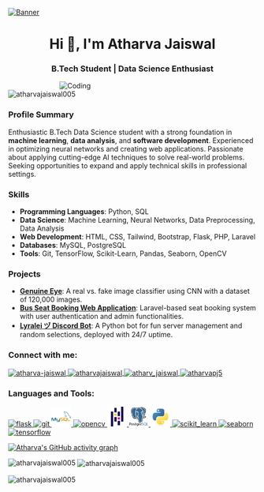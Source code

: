 [![Banner](https://github.com/user-attachments/assets/73658109-e7e9-4a59-8f8e-446a44aa68d0)](https://github.com/atharvajaiswal005)
<h1 align="center">Hi 👋, I'm Atharva Jaiswal</h1>
<h3 align="center">B.Tech Student | Data Science Enthusiast</h3>
<img align="right" alt="Coding" width="400" src="https://cdn.dribbble.com/users/1162077/screenshots/3848914/programmer.gif">

<p align="left"> 
  <img src="https://komarev.com/ghpvc/?username=atharvajaiswal005&label=Profile%20views&color=0e75b6&style=flat" alt="atharvajaiswal005" />
</p>

### Profile Summary
Enthusiastic B.Tech Data Science student with a strong foundation in **machine learning**, **data analysis**, and **software development**. Experienced in optimizing neural networks and creating web applications. Passionate about applying cutting-edge AI techniques to solve real-world problems. Seeking opportunities to expand and apply technical skills in professional settings.

### Skills
- **Programming Languages**: Python, SQL
- **Data Science**: Machine Learning, Neural Networks, Data Preprocessing, Data Analysis
- **Web Development**: HTML, CSS, Tailwind, Bootstrap, Flask, PHP, Laravel
- **Databases**: MySQL, PostgreSQL
- **Tools**: Git, TensorFlow, Scikit-Learn, Pandas, Seaborn, OpenCV

### Projects
- **[Genuine Eye](#)**: A real vs. fake image classifier using CNN with a dataset of 120,000 images.
- **[Bus Seat Booking Web Application](#)**: Laravel-based seat booking system with user authentication and admin functionalities.
- **[Lyralei ヅ Discord Bot](#)**: A Python bot for fun server management and random selections, deployed with 24/7 uptime.

<h3 align="left">Connect with me:</h3>
<p align="left">
  <a href="https://linkedin.com/in/atharva-jaiswal" target="blank">
    <img align="center" src="https://raw.githubusercontent.com/rahuldkjain/github-profile-readme-generator/master/src/images/icons/Social/linked-in-alt.svg" alt="atharva-jaiswal" height="30" width="40" />
  </a>
  <a href="https://kaggle.com/atharvajaiswal" target="blank">
    <img align="center" src="https://raw.githubusercontent.com/rahuldkjain/github-profile-readme-generator/master/src/images/icons/Social/kaggle.svg" alt="atharvajaiswal" height="30" width="40" />
  </a>
  <a href="https://www.hackerrank.com/atharv_jaiswal" target="blank">
    <img align="center" src="https://raw.githubusercontent.com/rahuldkjain/github-profile-readme-generator/master/src/images/icons/Social/hackerrank.svg" alt="atharv_jaiswal" height="30" width="40" />
  </a>
  <a href="https://www.leetcode.com/atharvapj5" target="blank">
    <img align="center" src="https://raw.githubusercontent.com/rahuldkjain/github-profile-readme-generator/master/src/images/icons/Social/leet-code.svg" alt="atharvapj5" height="30" width="40" />
  </a>
</p>

<h3 align="left">Languages and Tools:</h3>
<p align="left">
  <a href="https://flask.palletsprojects.com/" target="_blank" rel="noreferrer"> 
    <img src="https://www.vectorlogo.zone/logos/pocoo_flask/pocoo_flask-icon.svg" alt="flask" width="40" height="40"/> 
  </a> 
  <a href="https://git-scm.com/" target="_blank" rel="noreferrer"> 
    <img src="https://www.vectorlogo.zone/logos/git-scm/git-scm-icon.svg" alt="git" width="40" height="40"/> 
  </a> 
  <a href="https://www.mysql.com/" target="_blank" rel="noreferrer"> 
    <img src="https://raw.githubusercontent.com/devicons/devicon/master/icons/mysql/mysql-original-wordmark.svg" alt="mysql" width="40" height="40"/> 
  </a> 
  <a href="https://opencv.org/" target="_blank" rel="noreferrer"> 
    <img src="https://www.vectorlogo.zone/logos/opencv/opencv-icon.svg" alt="opencv" width="40" height="40"/> 
  </a> 
  <a href="https://pandas.pydata.org/" target="_blank" rel="noreferrer"> 
    <img src="https://raw.githubusercontent.com/devicons/devicon/2ae2a900d2f041da66e950e4d48052658d850630/icons/pandas/pandas-original.svg" alt="pandas" width="40" height="40"/> 
  </a> 
  <a href="https://www.postgresql.org" target="_blank" rel="noreferrer"> 
    <img src="https://raw.githubusercontent.com/devicons/devicon/master/icons/postgresql/postgresql-original-wordmark.svg" alt="postgresql" width="40" height="40"/> 
  </a> 
  <a href="https://www.python.org" target="_blank" rel="noreferrer"> 
    <img src="https://raw.githubusercontent.com/devicons/devicon/master/icons/python/python-original.svg" alt="python" width="40" height="40"/> 
  </a> 
  <a href="https://scikit-learn.org/" target="_blank" rel="noreferrer"> 
    <img src="https://upload.wikimedia.org/wikipedia/commons/0/05/Scikit_learn_logo_small.svg" alt="scikit_learn" width="40" height="40"/> 
  </a> 
  <a href="https://seaborn.pydata.org/" target="_blank" rel="noreferrer"> 
    <img src="https://seaborn.pydata.org/_images/logo-mark-lightbg.svg" alt="seaborn" width="40" height="40"/> 
  </a> 
  <a href="https://www.tensorflow.org" target="_blank" rel="noreferrer"> 
    <img src="https://www.vectorlogo.zone/logos/tensorflow/tensorflow-icon.svg" alt="tensorflow" width="40" height="40"/> 
  </a> 
</p>

[![Atharva's GitHub activity graph](https://activity-graph.herokuapp.com/graph?username=atharvajaiswal005&theme=xcode)](https://github.com/atharvajaiswal005)

<p><img align="left" src="https://github-readme-stats.vercel.app/api/top-langs?username=atharvajaiswal005&show_icons=true&locale=en&layout=compact&theme=tokyonight" alt="atharvajaiswal005" /></p>

<p>&nbsp;<img align="center" src="https://github-readme-stats.vercel.app/api?username=atharvajaiswal005&show_icons=true&locale=en&theme=tokyonight" alt="atharvajaiswal005" /></p>

<p><img align="center" src="https://github-readme-streak-stats.herokuapp.com/?user=atharvajaiswal005&&theme=tokyonight" alt="atharvajaiswal005" /></p>
